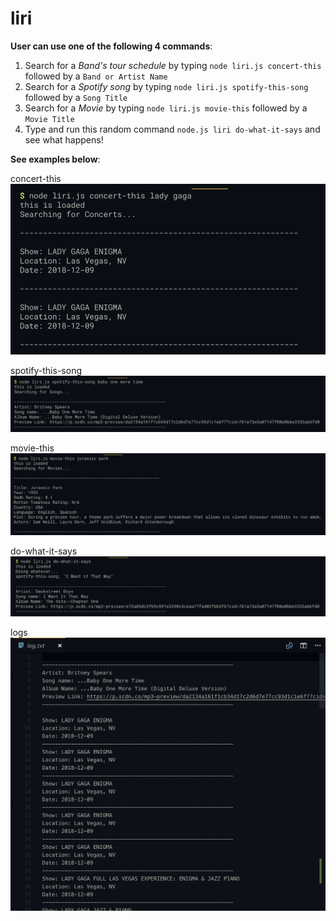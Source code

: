 # liri

**User can use one of the following 4 commands**:

1) Search for a *Band's tour schedule* by typing `node liri.js concert-this` followed by a `Band or Artist Name`
2) Search for a *Spotify song* by typing `node liri.js spotify-this-song` followed by a `Song Title`
3) Search for a *Movie* by typing `node liri.js movie-this` followed by a `Movie Title`
4) Type and run this random command `node.js liri do-what-it-says` and see what happens!

**See examples below**:

concert-this
![bandsintown](/images/bandsintown.png)

spotify-this-song
![spotify](/images/spotify.png)

movie-this
![movies](/images/movies.png)

do-what-it-says
![do-what-it-says](/images/do-what-it-says.png)

logs
![logs](/images/log.png)